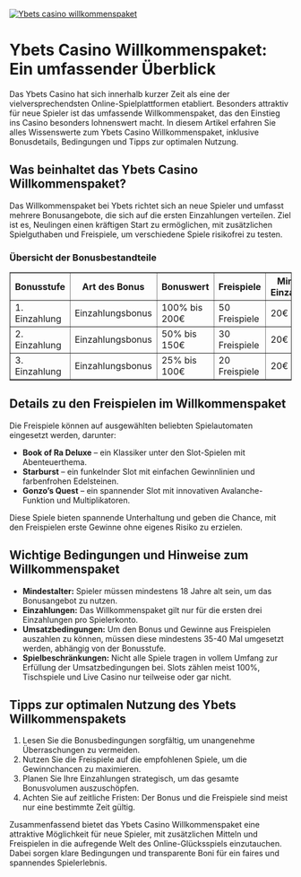 [![Ybets casino willkommenspaket](https://123-caf.pages.dev/gitsignup.png)](https://vrmoo.ru/Bt82HjjY)

<h1>Ybets Casino Willkommenspaket: Ein umfassender Überblick</h1>  <p>Das Ybets Casino hat sich innerhalb kurzer Zeit als eine der vielversprechendsten Online-Spielplattformen etabliert. Besonders attraktiv für neue Spieler ist das umfassende Willkommenspaket, das den Einstieg ins Casino besonders lohnenswert macht. In diesem Artikel erfahren Sie alles Wissenswerte zum Ybets Casino Willkommenspaket, inklusive Bonusdetails, Bedingungen und Tipps zur optimalen Nutzung.</p>  <h2>Was beinhaltet das Ybets Casino Willkommenspaket?</h2>  <p>Das Willkommenspaket bei Ybets richtet sich an neue Spieler und umfasst mehrere Bonusangebote, die sich auf die ersten Einzahlungen verteilen. Ziel ist es, Neulingen einen kräftigen Start zu ermöglichen, mit zusätzlichen Spielguthaben und Freispiele, um verschiedene Spiele risikofrei zu testen.</p>  <h3>Übersicht der Bonusbestandteile</h3>  <table border="1" cellpadding="8" cellspacing="0" style="border-collapse: collapse; width: 100%;">   <thead>     <tr>       <th>Bonusstufe</th>       <th>Art des Bonus</th>       <th>Bonuswert</th>       <th>Freispiele</th>       <th>Mindest Einzahlung</th>       <th>Umsatzbedingungen</th>     </tr>   </thead>   <tbody>     <tr>       <td>1. Einzahlung</td>       <td>Einzahlungsbonus</td>       <td>100% bis 200€</td>       <td>50 Freispiele</td>       <td>20€</td>       <td>35x Bonusbetrag</td>     </tr>     <tr>       <td>2. Einzahlung</td>       <td>Einzahlungsbonus</td>       <td>50% bis 150€</td>       <td>30 Freispiele</td>       <td>20€</td>       <td>40x Bonusbetrag</td>     </tr>     <tr>       <td>3. Einzahlung</td>       <td>Einzahlungsbonus</td>       <td>25% bis 100€</td>       <td>20 Freispiele</td>       <td>20€</td>       <td>40x Bonusbetrag</td>     </tr>   </tbody> </table>  <h2>Details zu den Freispielen im Willkommenspaket</h2>  <p>Die Freispiele können auf ausgewählten beliebten Spielautomaten eingesetzt werden, darunter:</p>  <ul>   <li><strong>Book of Ra Deluxe</strong> – ein Klassiker unter den Slot-Spielen mit Abenteuerthema.</li>   <li><strong>Starburst</strong> – ein funkelnder Slot mit einfachen Gewinnlinien und farbenfrohen Edelsteinen.</li>   <li><strong>Gonzo’s Quest</strong> – ein spannender Slot mit innovativen Avalanche-Funktion und Multiplikatoren.</li> </ul>  <p>Diese Spiele bieten spannende Unterhaltung und geben die Chance, mit den Freispielen erste Gewinne ohne eigenes Risiko zu erzielen.</p>  <h2>Wichtige Bedingungen und Hinweise zum Willkommenspaket</h2>  <ul>   <li><strong>Mindestalter:</strong> Spieler müssen mindestens 18 Jahre alt sein, um das Bonusangebot zu nutzen.</li>   <li><strong>Einzahlungen:</strong> Das Willkommenspaket gilt nur für die ersten drei Einzahlungen pro Spielerkonto.</li>   <li><strong>Umsatzbedingungen:</strong> Um den Bonus und Gewinne aus Freispielen auszahlen zu können, müssen diese mindestens 35-40 Mal umgesetzt werden, abhängig von der Bonusstufe.</li>   <li><strong>Spielbeschränkungen:</strong> Nicht alle Spiele tragen in vollem Umfang zur Erfüllung der Umsatzbedingungen bei. Slots zählen meist 100%, Tischspiele und Live Casino nur teilweise oder gar nicht.</li> </ul>  <h2>Tipps zur optimalen Nutzung des Ybets Willkommenspakets</h2>  <ol>   <li>Lesen Sie die Bonusbedingungen sorgfältig, um unangenehme Überraschungen zu vermeiden.</li>   <li>Nutzen Sie die Freispiele auf die empfohlenen Spiele, um die Gewinnchancen zu maximieren.</li>   <li>Planen Sie Ihre Einzahlungen strategisch, um das gesamte Bonusvolumen auszuschöpfen.</li>   <li>Achten Sie auf zeitliche Fristen: Der Bonus und die Freispiele sind meist nur eine bestimmte Zeit gültig.</li> </ol>  <p>Zusammenfassend bietet das Ybets Casino Willkommenspaket eine attraktive Möglichkeit für neue Spieler, mit zusätzlichen Mitteln und Freispielen in die aufregende Welt des Online-Glücksspiels einzutauchen. Dabei sorgen klare Bedingungen und transparente Boni für ein faires und spannendes Spielerlebnis.</p>